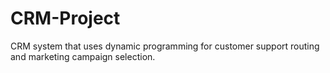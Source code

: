 # CRM-Project
CRM system that uses dynamic programming for customer support routing and marketing campaign selection.
